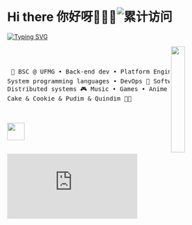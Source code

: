 
# Hi there 你好呀👋👋👋![累计访问](https://badges.toozhao.com/badges/01JREPYZDW1HAV99P5CTHPBQSB/blue.svg)

[![Typing SVG](https://readme-typing-svg.demolab.com?font=Fira+Code&size=30&pause=1000&color=B9AAF7&center=true&vCenter=true&multiline=true&random=true&width=435&lines=%E5%A6%82%E6%9E%9C%E6%B2%A1%E6%9C%89%E5%85%89%EF%BC%8C%E6%8A%AC%E5%A4%B4%E7%9C%8B%E7%9C%8B%E6%9C%88%E4%BA%AE)](https://git.io/typing-svg)


<img src="https://github.com/yyoath/yyoath/blob/main/assets/i.png?raw=true" width="25%" align="right" />

<br><br>
    <pre>
    💼 BSC @ UFMG • Back-end dev • Platform Engineer
    💻 System programming languages • DevOps 
    📖 Software architecture • Distributed systems
    🎮 Music • Games • Anime • Code • Art
    🐾 Muffin 🐰 • Cake & Cookie & Pudim & Quindim 🐤🐥
    </pre>
<br><br>
    <img src="https://raw.githubusercontent.com/innng/innng/master/assets/kyubey.gif" height="40" />
<br><br>

![](http://www.98qy.com/sjbz/api.php)
